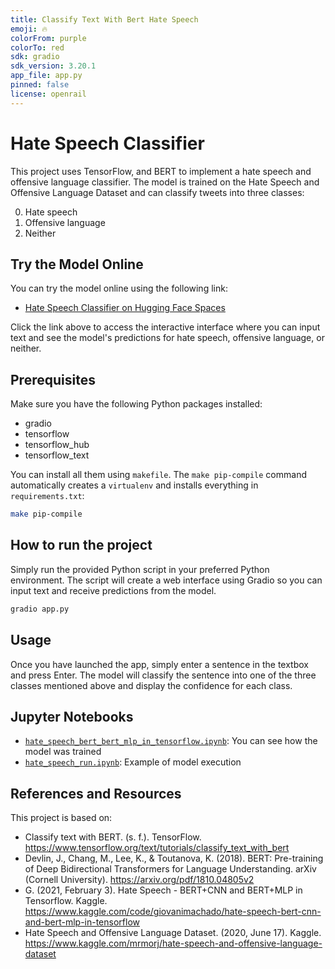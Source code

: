 ```yaml
---
title: Classify Text With Bert Hate Speech
emoji: 🔥
colorFrom: purple
colorTo: red
sdk: gradio
sdk_version: 3.20.1
app_file: app.py
pinned: false
license: openrail
---
```


# Hate Speech Classifier

This project uses TensorFlow, and BERT to implement a hate speech and offensive language classifier. The model is trained on the Hate Speech and Offensive Language Dataset and can classify tweets into three classes:

0. Hate speech
1. Offensive language
2. Neither

## Try the Model Online

You can try the model online using the following link:

- [Hate Speech Classifier on Hugging Face Spaces](https://huggingface.co/spaces/Ordenador/classify-text-with-bert-hate-speech)

Click the link above to access the interactive interface where you can input text and see the model's predictions for hate speech, offensive language, or neither.


## Prerequisites
Make sure you have the following Python packages installed:

- gradio
- tensorflow
- tensorflow_hub
- tensorflow_text


You can install all them using `makefile`. The `make pip-compile` command automatically creates a `virtualenv` and installs everything in `requirements.txt`:

```bash
make pip-compile
```

## How to run the project
Simply run the provided Python script in your preferred Python environment. The script will create a web interface using Gradio so you can input text and receive predictions from the model.

```bash
gradio app.py
```

## Usage
Once you have launched the app, simply enter a sentence in the textbox and press Enter. The model will classify the sentence into one of the three classes mentioned above and display the confidence for each class.

## Jupyter Notebooks

- [`hate_speech_bert_bert_mlp_in_tensorflow.ipynb`](./hate_speech_bert_bert_mlp_in_tensorflow.ipynb): You can see how the model was trained
- [`hate_speech_run.ipynb`](./hate_speech_run.ipynb): Example of model execution


## References and Resources
This project is based on:

- Classify text with BERT. (s. f.). TensorFlow. https://www.tensorflow.org/text/tutorials/classify_text_with_bert
- Devlin, J., Chang, M., Lee, K., & Toutanova, K. (2018). BERT: Pre-training of Deep Bidirectional Transformers for Language Understanding. arXiv (Cornell University). https://arxiv.org/pdf/1810.04805v2
- G. (2021, February 3). Hate Speech - BERT+CNN and BERT+MLP in Tensorflow. Kaggle. https://www.kaggle.com/code/giovanimachado/hate-speech-bert-cnn-and-bert-mlp-in-tensorflow
- Hate Speech and Offensive Language Dataset. (2020, June 17). Kaggle. https://www.kaggle.com/mrmorj/hate-speech-and-offensive-language-dataset